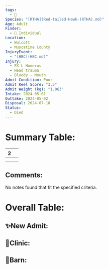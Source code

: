 ```yaml
---
tags:
  - 🦅
Species: "[RTHA](Red-tailed-Hawk-(RTHA).md)"
Age: Adult
Finder:
  - 🧑 Individual
Location:
  - Walcott
  - Muscatine County
InjuryEvent:
  - "[HBC](HBC.md)"
Injury:
  - FX L Humerus
  - Head trauma
  - Bloody - Mouth
Admit Condition: Poor
Admit Keel Score: "3.5"
Admit Weight (kg): "1.063"
Intake: 2024-05-01
Outtake: 2024-05-02
Disposal: 2024-07-18
Status:
  - Died
---
```


# Summary Table:

<div><table class="dataview table-view-table"><thead class="table-view-thead"><tr class="table-view-tr-header"><th class="table-view-th"><span></span><span class="dataview small-text">2</span></th><th class="table-view-th"><span></span></th></tr></thead><tbody class="table-view-tbody"><tr><td><span></span></td><td><span></span></td></tr><tr><td><span></span></td><td><span></span></td></tr></tbody></table></div>

## Comments:

<p><span><p dir="auto">No notes found that fit the specified criteria.</p></span></p>

# Overall Table:

## ✨New Admit:



## 🏥Clinic:



## 🏡Barn:


